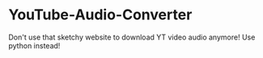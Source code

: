 # YouTube-Audio-Converter
Don't use that sketchy website to download YT video audio anymore! Use python instead!
